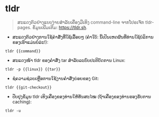 # tldr

> ສະແດງຕົວຢ່າງແບບງ່າຍສຳລັບເຄື່ອງມືເທິງ command-line ຈາກໂປຣເຈັກ tldr-pages.
> ຂໍ້ມູນເພີ່ມເຕີມ: <https://tldr.sh>.

- ສະແດງຕົວຢ່າງການໃຊ້ຄຳສັ່ງທີ່ໃຊ້ເລື້ອຍໆ (ຄຳໃບ້: ນີ້ເປັນເຫດຜົນທີ່ທ່ານໃຊ້ບໍລິການຂອງເຮົາແມ່ນບໍ່ລ່ະ!):

`tldr {{command}}`

- ສະແດງໜ້າ tldr ຂອງຄຳສັ່ງ tar ສຳລັບລະບົບປະຕິບັດການ Linux:

`tldr -p {{linux}} {{tar}}`

- ຊໍຄວາມຊ່ວຍເຫຼືອການໃຊ້ງານຄຳສັ່ງຍ່ອຍຂອງ Git:

`tldr {{git-checkout}}`

- ປັບປຸງຂໍ້ມູນ tldr ເທິງເຄື່ອງຂອງທ່ານໃຫ້ທັນສະໄໝ (ຖ້າເຄື່ອງຂອງທ່ານຮອງຮັບການ caching):

`tldr -u`
